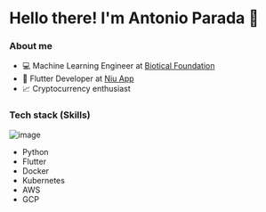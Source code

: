 # Hello there! I'm Antonio Parada 👋

### About me
- 💻 Machine Learning Engineer at [Biotical Foundation](#)
- 📱 Flutter Developer at [Niu App](https://www.niuapp.io/sv)
- 📈 Cryptocurrency enthusiast

### Tech stack (Skills)
![image](https://github.com/user-attachments/assets/9d53e0f3-97d6-449d-88aa-f6b484fed2c0)


- Python
- Flutter
- Docker
- Kubernetes
- AWS
- GCP
